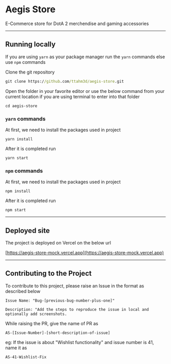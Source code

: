 # Aegis Store

E-Commerce store for DotA 2 merchendise and gaming accessories

---

## Running locally

If you are using `yarn` as your package manager run the `yarn` commands else use `npm` commands

Clone the git repository

```cmd
git clone https://github.com/ttahm3d/aegis-store.git
```

Open the folder in your favorite editor or use the below command from your current location if you are using terminal to enter into that folder

```
cd aegis-store
```

### `yarn` commands

At first, we need to install the packages used in project

```
yarn install
```

After it is completed run

```
yarn start
```

### `npm` commands

At first, we need to install the packages used in project

```
npm install
```

After it is completed run

```
npm start
```

---

## Deployed site

The project is deployed on Vercel on the below url

[https://aegis-store-mock.vercel.app](https://aegis-store-mock.vercel.app)

---

## Contributing to the Project

To contribute to this project, please raise an Issue in the format as described below

```
Issue Name: "Bug-[previous-bug-number-plus-one]"

Description: "Add the steps to reproduce the issue in local and optionally add screenshots.

```

While raising the PR, give the name of PR as

```
AS-[Issue-Number]-[short-description-of-issue]
```

eg: If the issue is about "Wishlist functionality" and issue number is 41, name it as

```
AS-41-Wishlist-Fix
```
